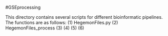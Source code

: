 #GSEprocessing

This directory contains several scripts for different bioinformatic pipelines. The functions are as follows:
(1) HegemonFiles.py
(2) HegemonFiles_process
(3)
(4)
(5)
(6)
